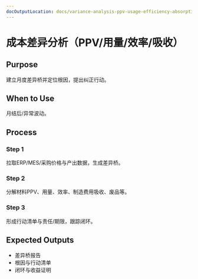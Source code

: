 ```yaml
---
docOutputLocation: docs/variance-analysis-ppv-usage-efficiency-absorption.md
---
```


# 成本差异分析（PPV/用量/效率/吸收）

## Purpose

建立月度差异桥并定位根因，提出纠正行动。

## When to Use

月结后/异常波动。

## Process

### Step 1

拉取ERP/MES/采购价格与产出数据，生成差异桥。

### Step 2

分解材料PPV、用量、效率、制造费用吸收、废品等。

### Step 3

形成行动清单与责任/期限，跟踪闭环。

## Expected Outputs

- 差异桥报告
- 根因与行动清单
- 闭环与收益证明
